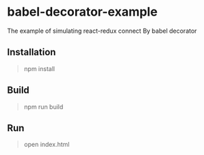 # babel-decorator-example
The example of simulating react-redux connect By babel decorator

## Installation

> npm install

## Build

> npm run build

## Run

> open index.html
